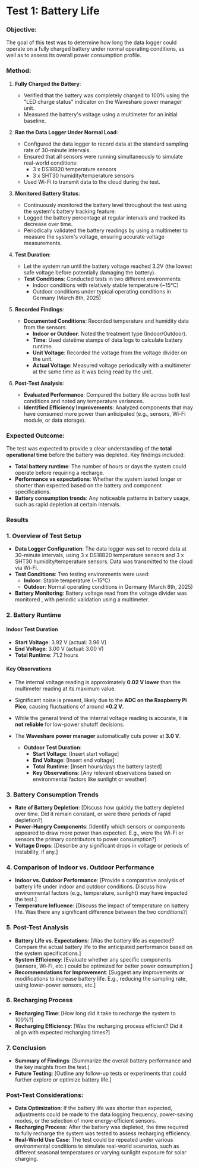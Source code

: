 # Test 1: Battery Life

### Objective:
The goal of this test was to determine how long the data logger could operate on a fully charged battery under normal operating conditions, as well as to assess its overall power consumption profile.

### Method:

1. **Fully Charged the Battery**:
   - Verified that the battery was completely charged to 100% using the "LED charge status" indicator on the Waveshare power manager unit.
   - Measured the battery's voltage using a multimeter for an initial baseline.

2. **Ran the Data Logger Under Normal Load**:
   - Configured the data logger to record data at the standard sampling rate of 30-minute intervals.
   - Ensured that all sensors were running simultaneously to simulate real-world conditions:
     - 3 x DS18B20 temperature sensors
     - 3 x SHT30 humidity/temperature sensors
   - Used Wi-Fi to transmit data to the cloud during the test.

3. **Monitored Battery Status**:
   - Continuously monitored the battery level throughout the test using the system's battery tracking feature.
   - Logged the battery percentage at regular intervals and tracked its decrease over time.
   - Periodically validated the battery readings by using a multimeter to measure the system's voltage, ensuring accurate voltage measurements.

4. **Test Duration**:
   - Let the system run until the battery voltage reached 3.2V (the lowest safe voltage before potentially damaging the battery).
   - **Test Conditions**: Conducted tests in two different environments:
     - Indoor conditions with relatively stable temperature (~15°C)
     - Outdoor conditions under typical operating conditions in Germany (March 8th, 2025)

5. **Recorded Findings**:
   - **Documented Conditions**: Recorded temperature and humidity data from the sensors.
     - **Indoor or Outdoor**: Noted the treatment type (Indoor/Outdoor).
     - **Time**: Used datetime stamps of data logs to calculate battery runtime.
     - **Unit Voltage**: Recorded the voltage from the voltage divider on the unit.
     - **Actual Voltage**: Measured voltage periodically with a multimeter at the same time as it was being read by the unit.

6. **Post-Test Analysis**:
   - **Evaluated Performance**: Compared the battery life across both test conditions and noted any temperature variances.
   - **Identified Efficiency Improvements**: Analyzed components that may have consumed more power than anticipated (e.g., sensors, Wi-Fi module, or data storage).

### Expected Outcome:
The test was expected to provide a clear understanding of the **total operational time** before the battery was depleted. Key findings included:

- **Total battery runtime**: The number of hours or days the system could operate before requiring a recharge.
- **Performance vs expectations**: Whether the system lasted longer or shorter than expected based on the battery and component specifications.
- **Battery consumption trends**: Any noticeable patterns in battery usage, such as rapid depletion at certain intervals.

### Results


### 1. **Overview of Test Setup**
   - **Data Logger Configuration**: The data logger was set to record data at 30-minute intervals, using 3 x DS18B20 temperature sensors and 3 x SHT30 humidity/temperature sensors. Data was transmitted to the cloud via Wi-Fi.
   - **Test Conditions**: Two testing environments were used:
     - **Indoor**: Stable temperature (~15°C)
     - **Outdoor**: Normal operating conditions in Germany (March 8th, 2025)
   - **Battery Monitoring**: Battery voltage read from the voltage divider was monitored , with periodic validation using a multimeter.

### 2. **Battery Runtime**

#### **Indoor Test Duration**
- **Start Voltage**: 3.92 V (actual: 3.96 V)  
- **End Voltage**: 3.00 V (actual: 3.00 V)  
- **Total Runtime**: 71.2 hours  

#### **Key Observations**
- The internal voltage reading is approximately **0.02 V lower** than the multimeter reading at its maximum value.  
- Significant noise is present, likely due to the **ADC on the Raspberry Pi Pico**, causing fluctuations of around **±0.2 V**.  
- While the general trend of the internal voltage reading is accurate, it **is not reliable** for low-power shutoff decisions.  
- The **Waveshare power manager** automatically cuts power at **3.0 V**.  

      

   - **Outdoor Test Duration**:
     - **Start Voltage**: [Insert start voltage]
     - **End Voltage**: [Insert end voltage]
     - **Total Runtime**: [Insert hours/days the battery lasted]
     - **Key Observations**: [Any relevant observations based on environmental factors like sunlight or weather]

### 3. **Battery Consumption Trends**
   - **Rate of Battery Depletion**: [Discuss how quickly the battery depleted over time. Did it remain constant, or were there periods of rapid depletion?]
   - **Power-Hungry Components**: [Identify which sensors or components appeared to draw more power than expected. E.g., were the Wi-Fi or sensors the primary contributors to power consumption?]
   - **Voltage Drops**: [Describe any significant drops in voltage or periods of instability, if any.]

### 4. **Comparison of Indoor vs. Outdoor Performance**
   - **Indoor vs. Outdoor Performance**: [Provide a comparative analysis of battery life under indoor and outdoor conditions. Discuss how environmental factors (e.g., temperature, sunlight) may have impacted the test.]
   - **Temperature Influence**: [Discuss the impact of temperature on battery life. Was there any significant difference between the two conditions?]

### 5. **Post-Test Analysis**
   - **Battery Life vs. Expectations**: [Was the battery life as expected? Compare the actual battery life to the anticipated performance based on the system specifications.]
   - **System Efficiency**: [Evaluate whether any specific components (sensors, Wi-Fi, etc.) could be optimized for better power consumption.]
   - **Recommendations for Improvement**: [Suggest any improvements or modifications to increase battery life. E.g., reducing the sampling rate, using lower-power sensors, etc.]

### 6. **Recharging Process**
   - **Recharging Time**: [How long did it take to recharge the system to 100%?]
   - **Recharging Efficiency**: [Was the recharging process efficient? Did it align with expected recharging times?]

### 7. **Conclusion**
   - **Summary of Findings**: [Summarize the overall battery performance and the key insights from the test.]
   - **Future Testing**: [Outline any follow-up tests or experiments that could further explore or optimize battery life.]



### Post-Test Considerations:
- **Data Optimization**: If the battery life was shorter than expected, adjustments could be made to the data logging frequency, power-saving modes, or the selection of more energy-efficient sensors.
- **Recharging Process**: After the battery was depleted, the time required to fully recharge the system was tested to assess recharging efficiency.
- **Real-World Use Case**: The test could be repeated under various environmental conditions to simulate real-world scenarios, such as different seasonal temperatures or varying sunlight exposure for solar charging.

